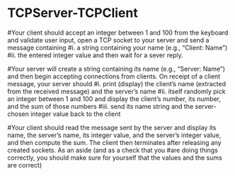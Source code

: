 # TCPServer-TCPClient
#Your client should accept an integer between 1 and 100 from the keyboard and validate user input, open a TCP socket to your server and send a message containing 
#i.	a string containing your name (e.g., “Client: Name”)
#ii.	the entered integer value and then wait for a sever reply.

#Your server will create a string containing its name (e.g., “Server: Name”) and then begin accepting connections from clients.  On receipt of a client message, your server should
#i.	print (display) the client’s name (extracted from the received message) and the server’s name 
#ii.	itself randomly pick an integer between 1 and 100 and display the client’s number, its number, and the sum of those numbers
#iii.	send its name string and the server-chosen integer value back to the client

#Your client should read the message sent by the server and display its name, the server’s name, its integer value, and the server’s integer value, and then compute the sum.  The client then terminates after releasing any created sockets. As an aside (and as a check that you #are doing things correctly, you should make sure for yourself that the values and the sums are correct)
